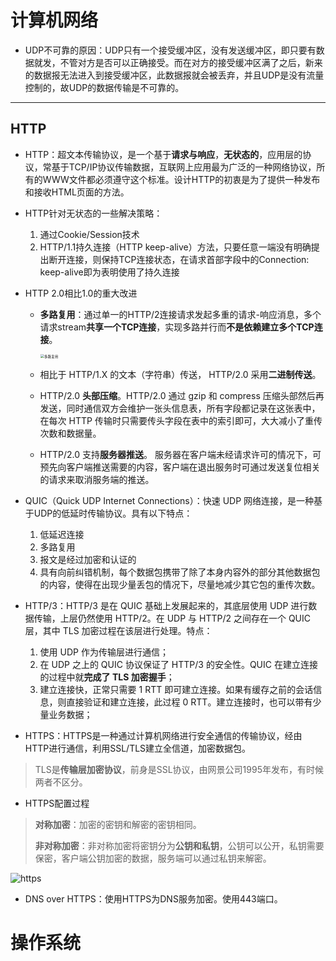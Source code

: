 # 计算机网络

- UDP不可靠的原因：UDP只有一个接受缓冲区，没有发送缓冲区，即只要有数据就发，不管对方是否可以正确接受。而在对方的接受缓冲区满了之后，新来的数据报无法进入到接受缓冲区，此数据报就会被丢弃，并且UDP是没有流量控制的，故UDP的数据传输是不可靠的。

---

## HTTP

- HTTP：超文本传输协议，是一个基于**请求与响应**，**无状态的**，应用层的协议，常基于TCP/IP协议传输数据，互联网上应用最为广泛的一种网络协议，所有的WWW文件都必须遵守这个标准。设计HTTP的初衷是为了提供一种发布和接收HTML页面的方法。

- HTTP针对无状态的一些解决策略：

  1. 通过Cookie/Session技术
  2. HTTP/1.1持久连接（HTTP keep-alive）方法，只要任意一端没有明确提出断开连接，则保持TCP连接状态，在请求首部字段中的Connection: keep-alive即为表明使用了持久连接

- HTTP 2.0相比1.0的重大改进

  - **多路复用**：通过单一的HTTP/2连接请求发起多重的请求-响应消息，多个请求stream**共享一个TCP连接**，实现多路并行而**不是依赖建立多个TCP连接**。

    <img src="https://pic2.zhimg.com/80/b1e608ddb7493608efea3e76912aabe1_1440w.jpg?source=1940ef5c" alt="多路复用" style="zoom: 40%;" />

  - 相比于 HTTP/1.X 的文本（字符串）传送， HTTP/2.0 采用**二进制传送**。

  - HTTP/2.0 **头部压缩**。HTTP/2.0 通过 gzip 和 compress 压缩头部然后再发送，同时通信双方会维护一张头信息表，所有字段都记录在这张表中，在每次 HTTP 传输时只需要传头字段在表中的索引即可，大大减小了重传次数和数据量。

  - HTTP/2.0 支持**服务器推送**。 服务器在客户端未经请求许可的情况下，可预先向客户端推送需要的内容，客户端在退出服务时可通过发送复位相关的请求来取消服务端的推送。

- QUIC（Quick UDP Internet Connections）：快速 UDP 网络连接，是一种基于UDP的低延时传输协议。具有以下特点：

  1. 低延迟连接
  2. 多路复用
  3. 报文是经过加密和认证的
  4. 具有向前纠错机制，每个数据包携带了除了本身内容外的部分其他数据包的内容，使得在出现少量丢包的情况下，尽量地减少其它包的重传次数。

- HTTP/3：HTTP/3 是在 QUIC 基础上发展起来的，其底层使用 UDP 进行数据传输，上层仍然使用 HTTP/2。在 UDP 与 HTTP/2 之间存在一个 QUIC 层，其中 TLS 加密过程在该层进行处理。特点：

  1. 使用 UDP 作为传输层进行通信；
  2.  在 UDP 之上的 QUIC 协议保证了 HTTP/3 的安全性。QUIC 在建立连接的过程中就**完成了 TLS 加密握手**；
  3. 建立连接快，正常只需要 1 RTT 即可建立连接。如果有缓存之前的会话信息，则直接验证和建立连接，此过程 0 RTT。建立连接时，也可以带有少量业务数据；

- HTTPS：HTTPS是一种通过计算机网络进行安全通信的传输协议，经由HTTP进行通信，利用SSL/TLS建立全信道，加密数据包。

> TLS是**传输层加密协议**，前身是SSL协议，由网景公司1995年发布，有时候两者不区分。

- HTTPS配置过程

> **对称加密**：加密的密钥和解密的密钥相同。
>
> **非对称加密**：非对称加密将密钥分为**公钥和私钥**，公钥可以公开，私钥需要保密，客户端公钥加密的数据，服务端可以通过私钥来解密。

![https](https://images2017.cnblogs.com/blog/1260476/201711/1260476-20171116160813812-635766483.png)

- DNS over HTTPS：使用HTTPS为DNS服务加密。使用443端口。

# 操作系统

